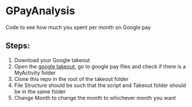 # GPayAnalysis
Code to see how much you spent per month on Google pay

## Steps:
1. Download your Google takeout
2. Open the [google takeout](https://takeout.google.com/settings/takeout), go to google pay files and check if there is a MyActivity folder
3. Clone this repo in the root of the takeout folder
4. File Structure should be such that the script and Takeout folder should be in the same folder
5. Change Month to change the month to whichever month you want